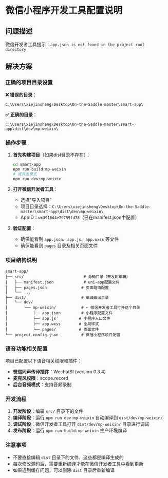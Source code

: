 # 微信小程序开发工具配置说明

## 问题描述
微信开发者工具提示：`app.json is not found in the project root directory`

## 解决方案

### 正确的项目目录设置

**❌ 错误的目录**：
```
C:\Users\xiejinsheng\Desktop\On-the-Saddle-master\smart-app\
```

**✅ 正确的目录**：
```
C:\Users\xiejinsheng\Desktop\On-the-Saddle-master\smart-app\dist\dev\mp-weixin\
```

### 操作步骤

1. **首先构建项目**（如果dist目录不存在）：
   ```bash
   cd smart-app
   npm run build:mp-weixin
   # 或开发模式
   npm run dev:mp-weixin
   ```

2. **打开微信开发者工具**：
   - 选择"导入项目"
   - 项目目录选择：`C:\Users\xiejinsheng\Desktop\On-the-Saddle-master\smart-app\dist\dev\mp-weixin\`
   - AppID：`wx3916d4e79759fd78`（已在manifest.json中配置）

3. **验证配置**：
   - 确保能看到 `app.json`、`app.js`、`app.wxss` 等文件
   - 确保能看到 `pages` 目录及相关页面文件

### 项目结构说明

```
smart-app/
├── src/                          # 源码目录（开发时编辑）
│   ├── manifest.json             # uni-app配置文件
│   ├── pages.json               # 页面路由配置  
│   └── ...
├── dist/                        # 编译输出目录
│   └── dev/
│       └── mp-weixin/           # ← 微信开发者工具打开这个目录
│           ├── app.json         # 小程序配置文件
│           ├── app.js          # 小程序入口文件
│           ├── app.wxss        # 全局样式
│           └── pages/          # 页面文件
└── project.config.json          # 微信小程序项目配置
```

### 语音功能相关配置

项目已配置以下语音相关权限和插件：

- **微信同声传译插件**：WechatSI (version 0.3.4)
- **麦克风权限**：scope.record
- **后台音频模式**：支持音频录制

### 开发流程

1. **开发阶段**：编辑 `src/` 目录下的文件
2. **编译阶段**：运行 `npm run dev:mp-weixin` 自动编译到 `dist/dev/mp-weixin/`
3. **调试阶段**：微信开发者工具打开 `dist/dev/mp-weixin/` 目录进行调试
4. **发布阶段**：运行 `npm run build:mp-weixin` 生产环境编译

### 注意事项

- 不要直接编辑 `dist` 目录下的文件，这些都是编译生成的
- 每次修改源码后，需要重新编译才能在微信开发者工具中看到更新
- 如果遇到缓存问题，可以删除 `dist` 目录后重新编译